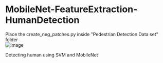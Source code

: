 # MobileNet-FeatureExtraction-HumanDetection

Place the create_neg_patches.py inside "Pedestrian Detection Data set" folder <br>
![image](https://github.com/user-attachments/assets/db271fbc-a8ea-4055-9ce9-300b01b0ffed)

Detecting human using SVM and MobileNet
